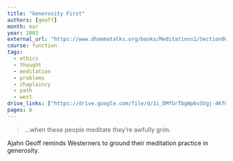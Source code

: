 ```yaml
---
title: "Generosity First"
authors: [geoff]
month: mar
year: 2003
external_url: "https://www.dhammatalks.org/books/Meditations1/Section0004.html"
course: function
tags: 
  - ethics
  - thought
  - meditation
  - problems
  - chaplaincy
  - path
  - west
drive_links: ["https://drive.google.com/file/d/1i_DMfGrTbgWp6vSVgj-4Kf06zeguevVl/view?usp=drivesdk"]
pages: 6
---
```


> ...when these people meditate they’re awfully grim.

Ajahn Geoff reminds Westerners to ground their meditation practice in generosity.

